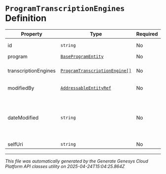 # `ProgramTranscriptionEngines` Definition

| Property | Type | Required | Description |
|----------|------|----------|-------------|
| id | `string` | No | The globally unique identifier for the object. |
| program | [`BaseProgramEntity`](baseprogramentity-definition.md) | No | The ID of the program |
| transcriptionEngines | [`ProgramTranscriptionEngine[]`](programtranscriptionengine-definition.md) | No | The program transcription engine settings |
| modifiedBy | [`AddressableEntityRef`](addressableentityref-definition.md) | No | The user last modified the record |
| dateModified | `string` | No | The last modified date of the record. Date time is represented as an ISO-8601 string. For example: yyyy-MM-ddTHH:mm:ss[.mmm]Z |
| selfUri | `string` | No | The URI for this object |

---

*This file was automatically generated by the Generate Genesys Cloud Platform API classes utility on 2025-04-24T15:04:25.864Z*